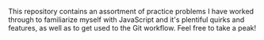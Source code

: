 This repository contains an assortment of practice problems I have worked through to familiarize myself
with JavaScript and it's plentiful quirks and features, as well as to get used to the Git workflow.
Feel free to take a peak!
